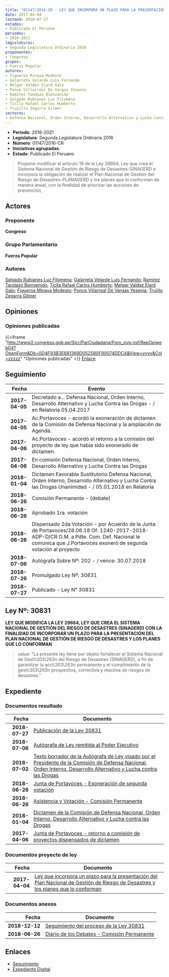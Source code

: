 ```yaml
---
title: "01147/2016-CR - LEY QUE INCORPORA UN PLAZO PARA LA PRESENTACIÓN DEL PLAN NACIONAL DE GESTIÓN DE RIESGO DE DESASTRES Y LOS PLANES QUE LO CONFORMAN"
date: 2017-04-04
lastmod: 2018-07-27
estados:
- Publicado El Peruano
periodos:
- 2016-2021
legislaturas:
- Segunda Legislatura Ordinaria 2016
proponentes:
- Congreso
grupos:
- Fuerza Popular
autores:
- Figueroa Minaya Modesto
- Galarreta Velarde Luis Fernando
- Melgar Valdez Elard Galo
- Ponce Villarreal De Vargas Yesenia
- Ramírez Tandazo Bienvenido
- Salgado Rubianes Luz Filomena
- Ticlla Rafael Carlos Humberto
- Trujillo Zegarra Gilmer
sectores:
- Defensa Nacional, Orden Interno, Desarrollo Alternativo y Lucha Contra las Drogas 
---
```

- **Periodo**: 2016-2021
- **Legislatura**: Segunda Legislatura Ordinaria 2016
- **Número**: 01147/2016-CR
- **Iniciativas agrupadas**: 
- **Estado**: Publicado El Peruano

> Propone modificar el artículo 19 de la Ley 29664, Ley que crea el Sistema Nacional de Gestión de Riesgo de Desastres-SINAGERD e incorpora la obligación de realizar el Plan Nacional de Gestión del Riesgo de Desastres-PLANAGERD y los planes que lo conforman de manera anual, con la finalidad de priorizar las acciones de prevención,


## Actores

### Proponente

**Congreso**

### Grupo Parlamentario

**Fuerza Popular**

### Autores

[Salgado Rubianes Luz Filomena](mailto:mailto:lsalgado@congreso.gob.pe); [Galarreta Velarde Luis Fernando](mailto:mailto:lgalarreta@congreso.gob.pe); [Ramírez Tandazo Bienvenido](mailto:mailto:bramirez@congreso.gob.pe); [Ticlla Rafael Carlos Humberto](mailto:mailto:cticlla@congreso.gob.pe); [Melgar Valdez Elard Galo](mailto:mailto:emelgar@congreso.gob.pe); [Figueroa Minaya Modesto](mailto:mailto:mfigueroam@congreso.gob.pe); [Ponce Villarreal De Vargas Yesenia](mailto:mailto:yponce@congreso.gob.pe); [Trujillo Zegarra Gilmer](mailto:mailto:gtrujilloz@congreso.gob.pe)

## Opiniones

### Opiniones publicadas

{{<iframe "http://www2.congreso.gob.pe/Sicr/ParCiudadana/Foro_pvp.nsf/RepOpiweb04?OpenForm&Db=0D4F93B3E681369D052580F90074DDC4&View=yyyy&Col=zzzzz" "Opiniones publicadas" >}}
[Enlace](http://www2.congreso.gob.pe/Sicr/ParCiudadana/Foro_pvp.nsf/RepOpiweb04?OpenForm&Db=0D4F93B3E681369D052580F90074DDC4&View=yyyy&Col=zzzzz)


## Seguimiento

| Fecha | Evento |
|------:|--------|
| **2017-04-05** | Decretado a... Defensa Nacional, Orden Interno, Desarrollo Alternativo y Lucha Contra las Drogas - / en Relatoría 05.04.2017 |
| **2017-04-05** | Ac.Portavoces - acordó la exoneración de dictamen de la Comisión de Defensa Nacional y la ampliación de Agenda. |
| **2017-04-06** | Ac.Portavoces - acordó el retorno a la comisión del proyecto de ley que había sido exonerado de dictamen. |
| **2017-04-06** | En comisión Defensa Nacional, Orden Interno, Desarrollo Alternativo y Lucha Contra las Drogas |
| **2018-01-04** | Dictamen Favorable Sustitutorio Defensa Nacional, Orden Interno, Desarrollo Alternativo y Lucha Contra las Drogas Unanimidad - / 05.01.2018 en Relatoría |
| **2018-06-26** | Comisión Permanente - (debate) |
| **2018-06-26** | Aprobado 1ra. votación |
| **2018-06-26** | Dispensado 2da Votación - por Acuerdo de la Junta de Portavoces/28.06.18 Of. 1240-2017-2018-ADP-D/CR O.M. a Pdte. Com. Def. Nacional le comunica que J.Portavoces exoneró de segunda votación al proyecto |
| **2018-07-06** | Autógrafa Sobre Nº: 202 - / vence: 30.07.2018 |
| **2018-07-26** | Promulgado Ley Nº: 30831 |
| **2018-07-27** | Publicado - Ley N° 30831 |

## Ley Nº: 30831

**LEY QUE MODIFICA LA LEY 29664, LEY QUE CREA EL SISTEMA NACIONAL DE GESTIÓN DEL RIESGO DE DESASTRES (SINAGERD) CON LA FINALIDAD DE INCORPORAR UN PLAZO PARA LA PRESENTACIÓN DEL PLAN NACIONAL DE GESTIÓN DE RIESGO DE DESASTRES Y LOS PLANES QUE LO CONFORMAN**

> value: "La presente ley tiene por objeto fortalecer el Sistema Nacional de Gesti\303\263n del Riesgo de Desastres (SINAGERD), a fin de garantizar la acci\303\263n permanente y el cumplimiento de la gesti\303\263n prospectiva, correctiva y reactiva de riesgos de desastres."


## Expediente

### Documentos resultado

| Fecha | Documento |
|------:|-----------|
| **2018-07-27** | [Publicación de la Ley 30831](http://www.leyes.congreso.gob.pe/Documentos/2016_2021/ADLP/Normas_Legales/30831-LEY..pdf) |
| **2018-07-06** | [Autógrafa de Ley remitida al Poder Ejecutivo](http://www.leyes.congreso.gob.pe/Documentos/2016_2021/ADLP/Texto_Aprobado/AU0114720180706..pdf) |
| **2018-07-02** | [Texto borrador de la Autógrafa de Ley visado por el Presidente de la Comisión de Defensa Nacional, Orden Interno, Desarrollo Alternativo y Lucha contra las Drogas](http://www.leyes.congreso.gob.pe/Documentos/2016_2021/Texto_Borrador_de_Autografa/BAU0114720180702.pdf) |
| **2018-06-26** | [Junta de Portavoces - Exoneración de segunda votación](http://www.leyes.congreso.gob.pe/Documentos/2016_2021/Acuerdos/Junta_Portavoces/AJPSV0114720180626..pdf) |
| **2018-06-26** | [Asistencia y Votación - Comisión Permanente](http://www.leyes.congreso.gob.pe/Documentos/2016_2021/Asistencia_y_Votacion/Proyectos_de_Ley/AVCP0114720180626.pdf) |
| **2018-01-04** | [Dictamen de la Comisión de Defensa Nacional, Orden Interno, Desarrollo Alternativo y Lucha contra las Drogas](http://www.leyes.congreso.gob.pe/Documentos/2016_2021/Dictamenes/Proyectos_de_Ley/01147DC07MAY20180104..pdf) |
| **2017-04-06** | [Junta de Portavoces - retorno a comisión de proyectos dispensados de dictamen](http://www.leyes.congreso.gob.pe/Documentos/2016_2021/Acuerdos/Junta_Portavoces/AJP0114720170406.pdf) |

### Documentos proyecto de ley

| Fecha | Documento |
|------:|-----------|
| **2017-04-04** | [Ley que incorpora un plazo para la presentación del Plan Nacional de Gestión de Riesgo de Desastres y los planes que lo conforman](http://www.leyes.congreso.gob.pe/Documentos/2016_2021/Proyectos_de_Ley_y_de_Resoluciones_Legislativas/PL0114720170404.-.pdf) |

### Documentos anexos

| Fecha | Documento |
|------:|-----------|
| **2018-12-12** | [Seguimiento del proceso de la Ley 30831](http://www.leyes.congreso.gob.pe/Documentos/2016_2021/Seguimiento_de_Proyectos_de_Ley/01147PL20181212.pdf) |
| **2018-06-26** | [Diario de los Debates - Comisión Permanente](http://www.leyes.congreso.gob.pe/Documentos/2016_2021/ADLP/Diario_Debates/30831-TDD.pdf) |

## Enlaces

- [Seguimiento](http://www2.congreso.gob.pe/Sicr/TraDocEstProc/CLProLey2016.nsf/f7fff46988ca05b1052578e100829cc7/ce9c5016ec748524052580f90071022a?OpenDocument)
- [Expediente Digital](http://www2.congreso.gob.pe/Sicr/TraDocEstProc/Expvirt_2011.nsf/visbusqptramdoc1621/01147?opendocument)

